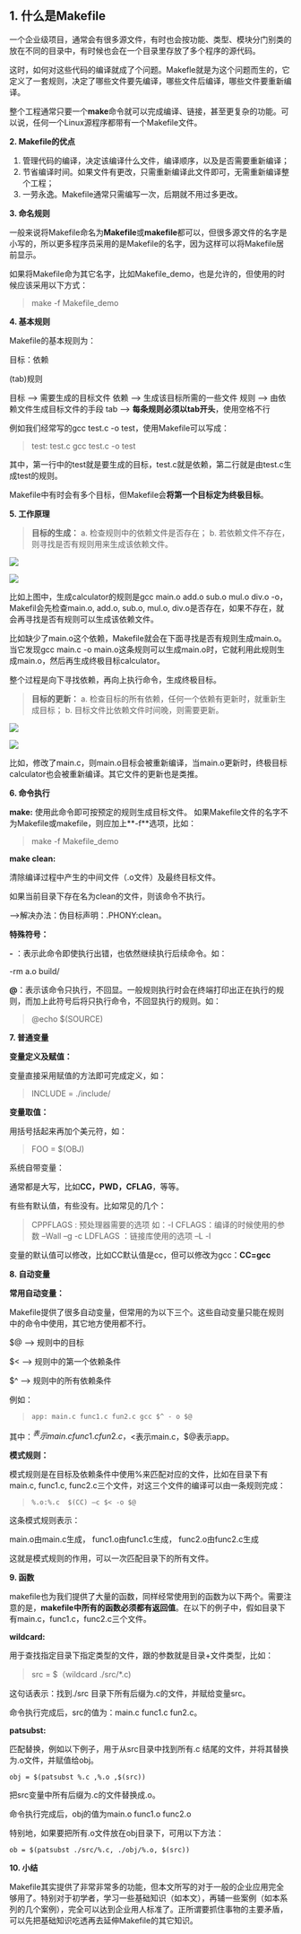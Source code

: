 ## **1\. 什么是Makefile**

一个企业级项目，通常会有很多源文件，有时也会按功能、类型、模块分门别类的放在不同的目录中，有时候也会在一个目录里存放了多个程序的源代码。

这时，如何对这些代码的编译就成了个问题。Makefle就是为这个问题而生的，它定义了一套规则，决定了哪些文件要先编译，哪些文件后编译，哪些文件要重新编译。

整个工程通常只要一个**make**命令就可以完成编译、链接，甚至更复杂的功能。可以说，任何一个Linux源程序都带有一个Makefile文件。

**2\. Makefile的优点**

1. 管理代码的编译，决定该编译什么文件，编译顺序，以及是否需要重新编译；
2. 节省编译时间。如果文件有更改，只需重新编译此文件即可，无需重新编译整个工程；
3. 一劳永逸。Makefile通常只需编写一次，后期就不用过多更改。

**3\. 命名规则**

一般来说将Makefile命名为**Makefile**或**makefile**都可以，但很多源文件的名字是小写的，所以更多程序员采用的是Makefile的名字，因为这样可以将Makefile居前显示。

如果将Makefile命为其它名字，比如Makefile\_demo，也是允许的，但使用的时候应该采用以下方式：

> make -f Makefile\_demo

**4\. 基本规则**

Makefile的基本规则为：

目标：依赖

(tab)规则

目标 --> 需要生成的目标文件 依赖 --> 生成该目标所需的一些文件 规则 --> 由依赖文件生成目标文件的手段 tab --> **每条规则必须以tab开头**，使用空格不行

例如我们经常写的gcc test.c -o test，使用Makefile可以写成：

> test: test.c  gcc test.c -o test

其中，第一行中的test就是要生成的目标，test.c就是依赖，第二行就是由test.c生成test的规则。

Makefile中有时会有多个目标，但Makefile会**将第一个目标定为终极目标**。

**5\. 工作原理**

> **目标的生成：** a. 检查规则中的依赖文件是否存在； b. 若依赖文件不存在，则寻找是否有规则用来生成该依赖文件。

![](res/makefile.assets/v2-c818aa04205e2b120a0adadc20d513b6_b.jpg)

![](res/makefile.assets/v2-c818aa04205e2b120a0adadc20d513b6_720w.webp)

比如上图中，生成calculator的规则是gcc main.o add.o sub.o mul.o div.o -o，Makefil会先检查main.o, add.o, sub.o, mul.o, div.o是否存在，如果不存在，就会再寻找是否有规则可以生成该依赖文件。

比如缺少了main.o这个依赖，Makefile就会在下面寻找是否有规则生成main.o。当它发现gcc main.c -o main.o这条规则可以生成main.o时，它就利用此规则生成main.o，然后再生成终极目标calculator。

整个过程是向下寻找依赖，再向上执行命令，生成终极目标。

> **目标的更新：** a. 检查目标的所有依赖，任何一个依赖有更新时，就重新生成目标； b. 目标文件比依赖文件时间晚，则需要更新。

![](res/makefile.assets/v2-898e9b8060577381c03abb43dacb1898_b.jpg)

![](res/makefile.assets/v2-898e9b8060577381c03abb43dacb1898_720w.webp)

  

比如，修改了main.c，则main.o目标会被重新编译，当main.o更新时，终极目标calculator也会被重新编译。其它文件的更新也是类推。

**6\. 命令执行**

**make:** 使用此命令即可按预定的规则生成目标文件。 如果Makefile文件的名字不为Makefile或makefile，则应加上**\-f**选项，比如：

> make -f Makefile\_demo

**make clean:**

清除编译过程中产生的中间文件（.o文件）及最终目标文件。

如果当前目录下存在名为clean的文件，则该命令不执行。

\-->解决办法：伪目标声明：.PHONY:clean。

**特殊符号：**

**\-** ：表示此命令即使执行出错，也依然继续执行后续命令。如：

\-rm a.o build/

**@**：表示该命令只执行，不回显。一般规则执行时会在终端打印出正在执行的规则，而加上此符号后将只执行命令，不回显执行的规则。如：

> @echo $(SOURCE)

**7\. 普通变量**

**变量定义及赋值：**

变量直接采用赋值的方法即可完成定义，如：

> INCLUDE = ./include/

**变量取值：**

用括号括起来再加个美元符，如：

> FOO = $(OBJ)

系统自带变量：

通常都是大写，比如**CC，PWD，CFLAG**，等等。

有些有默认值，有些没有。比如常见的几个：

> CPPFLAGS : 预处理器需要的选项 如：-I CFLAGS：编译的时候使用的参数 –Wall –g -c LDFLAGS ：链接库使用的选项 –L -l

变量的默认值可以修改，比如CC默认值是cc，但可以修改为gcc：**CC=gcc**

**8\. 自动变量**

**常用自动变量：**

Makefile提供了很多自动变量，但常用的为以下三个。这些自动变量只能在规则中的命令中使用，其它地方使用都不行。

$@ --> 规则中的目标

$< --> 规则中的第一个依赖条件

$^ --> 规则中的所有依赖条件

例如：

> ```
> app: main.c func1.c fun2.c gcc $^ - o $@
> ```
>
> 

其中：$^表示main.c func1.c fun2.c，$<表示main.c，$@表示app。

**模式规则：**

模式规则是在目标及依赖条件中使用%来匹配对应的文件，比如在目录下有main.c, func1.c, func2.c三个文件，对这三个文件的编译可以由一条规则完成：

> ```
> %.o:%.c  $(CC) –c $< -o $@
> ```
>
> 

这条模式规则表示：

main.o由main.c生成，  func1.o由func1.c生成，  func2.o由func2.c生成

这就是模式规则的作用，可以一次匹配目录下的所有文件。

**9\. 函数**

makefile也为我们提供了大量的函数，同样经常使用到的函数为以下两个。需要注意的是，**makefile中所有的函数必须都有返回值**。在以下的例子中，假如目录下有main.c，func1.c，func2.c三个文件。

**wildcard:**

用于查找指定目录下指定类型的文件，跟的参数就是目录+文件类型，比如：

> src = $（wildcard ./src/\*.c)

这句话表示：找到./src 目录下所有后缀为.c的文件，并赋给变量src。

命令执行完成后，src的值为：main.c func1.c fun2.c。

**patsubst:**

匹配替换，例如以下例子，用于从src目录中找到所有.c 结尾的文件，并将其替换为.o文件，并赋值给obj。

```text
obj = $(patsubst %.c ,%.o ,$(src))
```

把src变量中所有后缀为.c的文件替换成.o。

命令执行完成后，obj的值为main.o func1.o func2.o

特别地，如果要把所有.o文件放在obj目录下，可用以下方法：

```text
ob = $(patsubst ./src/%.c, ./obj/%.o, $(src))
```

**10\. 小结**

Makefile其实提供了非常非常多的功能，但本文所写的对于一般的企业应用完全够用了。特别对于初学者，学习一些基础知识（如本文），再辅一些案例（如本系列的几个案例），完全可以达到企业用人标准了。正所谓要抓住事物的主要矛盾，可以先把基础知识吃透再去延伸Makefile的其它知识。